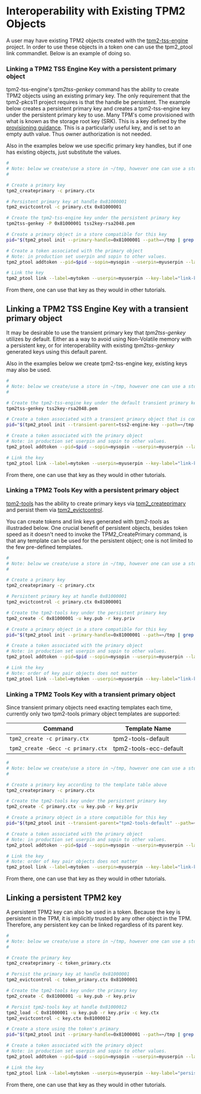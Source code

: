 # Interoperability with Existing TPM2 Objects

A user may have existing TPM2 objects created with the [tpm2-tss-engine](https://github.com/tpm2-software/tpm2-tss-engine) project.
In order to use these objects in a token one can use the tpm2_ptool link commandlet. Below is an example of doing so.

### Linking a TPM2 TSS Engine Key with a persistent primary object

tpm2-tss-engine's *tpm2tss-genkey* command has the ability to create TPM2 objects using an existing primary key. The only requirement
that the tpm2-pkcs11 project requires is that the handle be persistent. The example below creates a persistent primary key and creates
a tpm2-tss-engine key under the persistent primary key to use. Many TPM's come provisioned with what is known as the storage root key (SRK).
This is a key defined by the [provisioning guidance](https://trustedcomputinggroup.org/wp-content/uploads/TCG-TPM-v2.0-Provisioning-Guidance-Published-v1r1.pdf).
This is a particularly useful key, and is set to an empty auth value. Thus owner authorization is not needed.

Also in the examples below we use specific primary key handles, but if one has existing objects, just substitute the values.

```bash
#
# Note: below we create/use a store in ~/tmp, however one can use a store wherever they would like.
#

# Create a primary key
tpm2_createprimary -c primary.ctx

# Persistent primary key at handle 0x81000001
tpm2_evictcontrol -c primary.ctx 0x81000001

# Create the tpm2-tss-engine key under the persistent primary key
tpm2tss-genkey -P 0x81000001 tss2key-rsa2048.pem

# Create a primary object in a store compatible for this key
pid="$(tpm2_ptool init --primary-handle=0x81000001 --path=~/tmp | grep id | cut -d' ' -f 2-2)"

# Create a token associated with the primary object
# Note: in production set userpin and sopin to other values.
tpm2_ptool addtoken --pid=$pid --sopin=mysopin --userpin=myuserpin --label=mytoken --path=~/tmp

# Link the key
tpm2_ptool link --label=mytoken --userpin=myuserpin --key-label="link-key" tss2key-rsa2048.pem
```

From there, one can use that key as they would in other tutorials.


## Linking a TPM2 TSS Engine Key with a transient primary object

It may be desirable to use the transient primary key that *tpm2tss-genkey* utilizes by default. Either as
a way to avoid using Non-Volatile memory with a persistent key, or for interoperability with existing
*tpm2tss-genkey* generated keys using this default parent.

Also in the examples below we create tpm2-tss-engine key, existing keys may also be used.

```bash
#
# Note: below we create/use a store in ~/tmp, however one can use a store wherever they would like.
#

# Create the tpm2-tss-engine key under the default transient primary key or use existing similar key
tpm2tss-genkey tss2key-rsa2048.pem

# Create a token associated with a transient primary object that is compatible with tpm2-tss-engine
pid="$(tpm2_ptool init --transient-parent=tss2-engine-key --path=~/tmp | grep id | cut -d' ' -f 2-2)"

# Create a token associated with the primary object
# Note: in production set userpin and sopin to other values.
tpm2_ptool addtoken --pid=$pid --sopin=mysopin --userpin=myuserpin --label=mytoken --path=~/tmp

# Link the key
tpm2_ptool link --label=mytoken --userpin=myuserpin --key-label="link-key" tss2key-rsa2048.pem
```

From there, one can use that key as they would in other tutorials.

### Linking a TPM2 Tools Key with a persistent primary object

[tpm2-tools](https://github.com/tpm2-software/tpm2-tools) has the ability to create primary keys
via [tpm2\_createprimary](https://github.com/tpm2-software/tpm2-tools/blob/master/man/tpm2_createprimary.1.md)
and persist them via [tpm2\_evictcontrol](https://github.com/tpm2-software/tpm2-tools/blob/master/man/tpm2_evictcontrol.1.md).

You can create tokens and link keys generated with *tpm2-tools* as illustraded below. One crucial benefit of persistent objects,
besides token speed as it doesn't need to invoke the TPM2_CreatePrimary command, is that any template can be used for the
persistent object; one is not limited to the few pre-defined templates.


```bash
#
# Note: below we create/use a store in ~/tmp, however one can use a store wherever they would like.
#

# Create a primary key
tpm2_createprimary -c primary.ctx

# Persistent primary key at handle 0x81000001
tpm2_evictcontrol -c primary.ctx 0x81000001

# Create the tpm2-tools key under the persistent primary key
tpm2_create -C 0x81000001 -u key.pub -r key.priv

# Create a primary object in a store compatible for this key
pid="$(tpm2_ptool init --primary-handle=0x81000001 --path=~/tmp | grep id | cut -d' ' -f 2-2)"

# Create a token associated with the primary object
# Note: in production set userpin and sopin to other values.
tpm2_ptool addtoken --pid=$pid --sopin=mysopin --userpin=myuserpin --label=mytoken --path=~/tmp

# Link the key
# Note: order of key pair objects does not matter
tpm2_ptool link --label=mytoken --userpin=myuserpin --key-label="link-key" key.pub key.priv
```

### Linking a TPM2 Tools Key with a transient primary object

Since transient primary objects need exacting templates each time, currently only two tpm2-tools primary
object templates are supported:

| Command                             | Template Name          |
|-------------------------------------|------------------------|
| `tpm2_create -c primary.ctx`        | tpm2-tools-default     |
| `tpm2_create -Gecc -c primary.ctx`  | tpm2-tools-ecc-default |


```bash
#
# Note: below we create/use a store in ~/tmp, however one can use a store wherever they would like.
#

# Create a primary key according to the template table above
tpm2_createprimary -c primary.ctx

# Create the tpm2-tools key under the persistent primary key
tpm2_create -C primary.ctx -u key.pub -r key.priv

# Create a primary object in a store compatible for this key
pid="$(tpm2_ptool init --transient-parent="tpm2-tools-default" --path=~/tmp | grep id | cut -d' ' -f 2-2)"

# Create a token associated with the primary object
# Note: in production set userpin and sopin to other values.
tpm2_ptool addtoken --pid=$pid --sopin=mysopin --userpin=myuserpin --label=mytoken --path=~/tmp

# Link the key
# Note: order of key pair objects does not matter
tpm2_ptool link --label=mytoken --userpin=myuserpin --key-label="link-key" key.pub key.priv
```

From there, one can use that key as they would in other tutorials.

## Linking a persistent TPM2 key

A persistent TPM2 key can also be used in a token. Because the key is persistent
in the TPM, it is implicitly trusted by any other object in the TPM. Therefore,
any persistent key can be linked regardless of its parent key.

```bash
#
# Note: below we create/use a store in ~/tmp, however one can use a store wherever they would like.
#

# Create the primary key
tpm2_createprimary -c token_primary.ctx

# Persist the primary key at handle 0x81000001
tpm2_evictcontrol -c token_primary.ctx 0x81000001

# Create the tpm2-tools key under the primary key
tpm2_create -C 0x81000001 -u key.pub -r key.priv

# Persist tpm2-tools key at handle 0x81000012
tpm2_load -C 0x81000001 -u key.pub -r key.priv -c key.ctx
tpm2_evictcontrol -c key.ctx 0x81000012

# Create a store using the token's primary
pid="$(tpm2_ptool init --primary-handle=0x81000001 --path=~/tmp | grep id | cut -d' ' -f 2-2)"

# Create a token associated with the primary object
# Note: in production set userpin and sopin to other values.
tpm2_ptool addtoken --pid=$pid --sopin=mysopin --userpin=myuserpin --label=mytoken --path=~/tmp

# Link the key
tpm2_ptool link --label=mytoken --userpin=myuserpin --key-label="persistent-key" --path=~/tmp 0x81000012
```

From there, one can use that key as they would in other tutorials.
